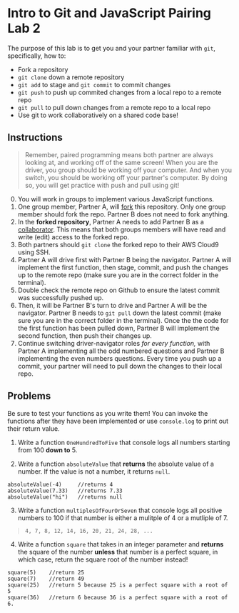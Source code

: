 # Intro to Git and JavaScript Pairing Lab 2

The purpose of this lab is to get you and your partner familiar with `git`, specifically, how to:
* Fork a repository
* `git clone` down a remote repository
* `git add` to stage and `git commit` to commit changes
* `git push` to push up commited changes from a local repo to a remote repo
* `git pull` to pull down changes from a remote repo to a local repo
* Use git to work collaboratively on a shared code base!

## Instructions

> Remember, paired programming means both partner are always looking at, and working off of the same screen! When you are the driver, you group should be working off your computer. And when you switch, you should be working off your partner's computer. By doing so, you will get practice with push and pull using git!

0. You will work in groups to implement various JavaScript functions.  
1. One group member, Partner A, will [fork](https://guides.github.com/activities/forking/) this repository. Only one group member should fork the repo. Partner B does not need to fork anything.
2. In the **forked repository**, Partner A needs to add Partner B as a [collaborator](https://docs.github.com/en/account-and-profile/setting-up-and-managing-your-github-user-account/managing-access-to-your-personal-repositories/inviting-collaborators-to-a-personal-repository). This means that both groups members will have read and write (edit) access to the forked repo. 
3. Both partners should `git clone` the forked repo to their AWS Cloud9 using SSH. 
4. Partner A will drive first with Partner B being the navigator. Partner A will implement the first function, then stage, commit, and push the changes up to the remote repo (make sure you are in the correct folder in the terminal). 
5. Double check the remote repo on Github to ensure the latest commit was successfully pushed up. 
6. Then, it will be Partner B's turn to drive and Partner A will be the navigator. Partner B needs to `git pull` down the latest commit (make sure you are in the correct folder in the terminal). Once the the code for the first function has been pulled down, Partner B will implement the second function, then push their changes up.
7. Continue switching driver-navigator roles *for every function,* with Partner A implementing all the odd numbered questions and Partner B implementing the even numbers questions. Every time you push up a commit, your partner will need to pull down the changes to their local repo.


## Problems

Be sure to test your functions as you write them! You can invoke the functions after they have been implemented or use `console.log` to print out their return value.

1. Write a function `OneHundredToFive` that console logs all numbers starting from 100 **down to** 5.

2. Write a function `absoluteValue` that **returns** the absolute value of a number. If the value is not a number, it returns `null`.
```
absoluteValue(-4)     //returns 4
absoluteValue(7.33)   //returns 7.33
absoluteValue("hi")   //returns null
```
3. Write a function `multiplesOfFourOrSeven` that console logs all positive numbers to 100 if that number is either a mulitple of 4 or a mutliple of 7.
> `4, 7, 8, 12, 14, 16, 20, 21, 24, 28, ...`

4. Write a function `square` that takes in an integer parameter and **returns** the square of the number **unless** that number is a perfect square, in which case, return the square root of the number instead!
```
square(5)    //return 25
square(7)    //return 49
square(25)   //return 5 because 25 is a perfect square with a root of 5
square(36)   //return 6 because 36 is a perfect square with a root of 6.
```
